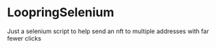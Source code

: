 # LoopringSelenium
Just a selenium script to help send an nft to multiple addresses with far fewer clicks
